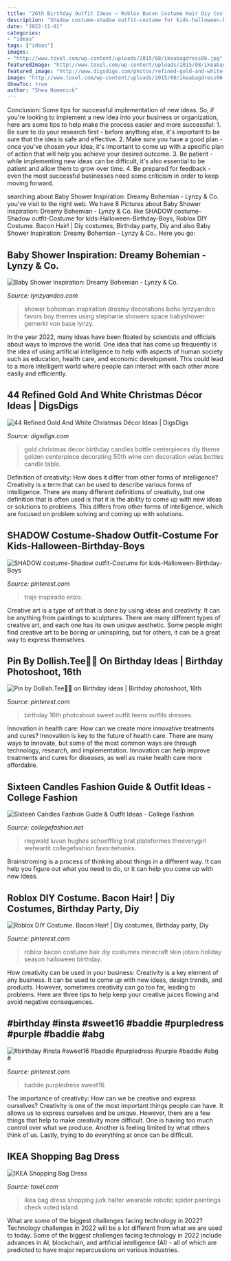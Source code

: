 ```yaml
---
title: "26th Birthday Outfit Ideas ~ Roblox Bacon Costume Hair Diy Costumes Minecraft Skin Jotaro Holiday Season Halloween Birthday"
description: "Shadow costume-shadow outfit-costume for kids-halloween-birthday-boys"
date: "2022-11-01"
categories:
- "ideas"
tags: ["ideas"]
images:
- "http://www.toxel.com/wp-content/uploads/2015/08/ikeabagdress06.jpg"
featuredImage: "http://www.toxel.com/wp-content/uploads/2015/08/ikeabagdress06.jpg"
featured_image: "http://www.digsdigs.com/photos/refined-gold-and-white-christmas-decor-ideas-28.jpg"
image: "http://www.toxel.com/wp-content/uploads/2015/08/ikeabagdress06.jpg"
ShowToc: true
author: "Shea Homenick"
---
```



Conclusion: Some tips for successful implementation of new ideas.
So, if you're looking to implement a new idea into your business or organization, here are some tips to help make the process easier and more successful: 1. Be sure to do your research first - before anything else, it's important to be sure that the idea is safe and effective. 2. Make sure you have a good plan - once you've chosen your idea, it's important to come up with a specific plan of action that will help you achieve your desired outcome. 3. Be patient - while implementing new ideas can be difficult, it's also essential to be patient and allow them to grow over time. 4. Be prepared for feedback - even the most successful businesses need some criticism in order to keep moving forward. 
	

		
searching about Baby Shower Inspiration: Dreamy Bohemian - Lynzy &amp; Co. you've visit to the right web. We have 8 Pictures about Baby Shower Inspiration: Dreamy Bohemian - Lynzy &amp; Co. like SHADOW costume-Shadow outfit-Costume for kids-Halloween-Birthday-Boys, Roblox DIY Costume. Bacon Hair! | Diy costumes, Birthday party, Diy and also Baby Shower Inspiration: Dreamy Bohemian - Lynzy &amp; Co.. Here you go:
		
    
## Baby Shower Inspiration: Dreamy Bohemian - Lynzy &amp; Co.

<img loading=lazy src="https://www.lynzyandco.com/wp-content/uploads/2017/09/7L8B9532.jpg" onerror="this.onerror=null;this.src='https://tse4.mm.bing.net/th?id=OIP.Xa6OOctfOieNvrtE-KLawQHaLH&amp;pid=15.1';" alt="Baby Shower Inspiration: Dreamy Bohemian - Lynzy &amp; Co.">

_Source: lynzyandco.com_

>shower bohemian inspiration dreamy decorations boho lynzyandco favors boy themes using stephanie showers space babyshower gemerkt von base lynzy. 

	

In the year 2022, many ideas have been floated by scientists and officials about ways to improve the world. One idea that has come up frequently is the idea of using artificial intelligence to help with aspects of human society such as education, health care, and economic development. This could lead to a more intelligent world where people can interact with each other more easily and efficiently.

    
## 44 Refined Gold And White Christmas Décor Ideas | DigsDigs

<img loading=lazy src="http://www.digsdigs.com/photos/refined-gold-and-white-christmas-decor-ideas-28.jpg" onerror="this.onerror=null;this.src='https://tse1.mm.bing.net/th?id=OIP.TGjA7hAch1LiAmPF77A5FwHaLI&amp;pid=15.1';" alt="44 Refined Gold And White Christmas Décor Ideas | DigsDigs">

_Source: digsdigs.com_

>gold christmas decor birthday candles bottle centerpieces diy theme golden centerpiece decorating 50th wine con decoration velas bottles candle table. 

	

Definition of creativity: How does it differ from other forms of intelligence?
Creativity is a term that can be used to describe various forms of intelligence. There are many different definitions of creativity, but one definition that is often used is that it is the ability to come up with new ideas or solutions to problems. This differs from other forms of intelligence, which are focused on problem solving and coming up with solutions.

    
## SHADOW Costume-Shadow Outfit-Costume For Kids-Halloween-Birthday-Boys

<img loading=lazy src="https://i.pinimg.com/736x/3a/cb/7f/3acb7f7752e2389bc8d481700faa3ef8.jpg" onerror="this.onerror=null;this.src='https://tse4.mm.bing.net/th?id=OIP.kpa79cyresZBMj-sVDKdQQHaLJ&amp;pid=15.1';" alt="SHADOW costume-Shadow outfit-Costume for kids-Halloween-Birthday-Boys">

_Source: pinterest.com_

>traje inspirado erizo. 

	

Creative art is a type of art that is done by using ideas and creativity. It can be anything from paintings to sculptures. There are many different types of creative art, and each one has its own unique aesthetic. Some people might find creative art to be boring or uninspiring, but for others, it can be a great way to express themselves.

    
## Pin By Dollish.Tee🦋🌺 On Birthday Ideas | Birthday Photoshoot, 16th

<img loading=lazy src="https://i.pinimg.com/736x/e7/9f/d4/e79fd4ffcc9bfa2257e342e3ec45cb12.jpg" onerror="this.onerror=null;this.src='https://tse1.mm.bing.net/th?id=OIP.9GFX5hVNFp97lANxU5JoMwHaLc&amp;pid=15.1';" alt="Pin by Dollish.Tee🦋🌺 on Birthday ideas | Birthday photoshoot, 16th">

_Source: pinterest.com_

>birthday 16th photoshoot sweet outfit teens outfits dresses. 

	

Innovation in health care: How can we create more innovative treatments and cures?
Innovation is key to the future of health care. There are many ways to innovate, but some of the most common ways are through technology, research, and implementation. Innovation can help improve treatments and cures for diseases, as well as make health care more affordable.

    
## Sixteen Candles Fashion Guide &amp; Outfit Ideas - College Fashion

<img loading=lazy src="https://www.collegefashion.net/wp-content/uploads/2019/11/sixteen-candles.jpg" onerror="this.onerror=null;this.src='https://tse3.mm.bing.net/th?id=OIP.agnZcvmG3jKlGhpdJCeM5gAAAA&amp;pid=15.1';" alt="Sixteen Candles Fashion Guide &amp; Outfit Ideas - College Fashion">

_Source: collegefashion.net_

>ringwald luvun hughes schoeffling brat plateformes theeverygirl weheartit collegefashion favoritehunks. 

	

Brainstroming is a process of thinking about things in a different way. It can help you figure out what you need to do, or it can help you come up with new ideas.

    
## Roblox DIY Costume. Bacon Hair! | Diy Costumes, Birthday Party, Diy

<img loading=lazy src="https://i.pinimg.com/736x/50/1e/ac/501eac0bd94e38d8bfa580bdc5ca18c5.jpg" onerror="this.onerror=null;this.src='https://tse1.mm.bing.net/th?id=OIP.vS5Gre6INGEyrDfueaXEfwHaJ3&amp;pid=15.1';" alt="Roblox DIY Costume. Bacon Hair! | Diy costumes, Birthday party, Diy">

_Source: pinterest.com_

>roblox bacon costume hair diy costumes minecraft skin jotaro holiday season halloween birthday. 

	

How creativity can be used in your business:
Creativity is a key element of any business. It can be used to come up with new ideas, design trends, and products. However, sometimes creativity can go too far, leading to problems. Here are three tips to help keep your creative juices flowing and avoid negative consequences.

    
## #birthday #insta #sweet16 #baddie #purpledress #purple #baddie #abg #

<img loading=lazy src="https://i.pinimg.com/736x/87/3b/81/873b81afece66221f82b41c50ccc6e1a.jpg" onerror="this.onerror=null;this.src='https://tse3.mm.bing.net/th?id=OIP.B6D7njCPIMVchmj10hzQvgHaJ3&amp;pid=15.1';" alt="#birthday #insta #sweet16 #baddie #purpledress #purple #baddie #abg #">

_Source: pinterest.com_

>baddie purpledress sweet16. 

	

The importance of creativity: How can we be creative and express ourselves?
Creativity is one of the most important things people can have. It allows us to express ourselves and be unique. However, there are a few things that help to make creativity more difficult. One is having too much control over what we produce. Another is feeling limited by what others think of us. Lastly, trying to do everything at once can be difficult.

    
## IKEA Shopping Bag Dress

<img loading=lazy src="http://www.toxel.com/wp-content/uploads/2015/08/ikeabagdress06.jpg" onerror="this.onerror=null;this.src='https://tse2.mm.bing.net/th?id=OIP.MF4fEZiEb6GMaKTWJ-M98wHaLY&amp;pid=15.1';" alt="IKEA Shopping Bag Dress">

_Source: toxel.com_

>ikea bag dress shopping jurk halter wearable robotic spider paintings check voted island. 

	

What are some of the biggest challenges facing technology in 2022?
Technology challenges in 2022 will be a lot different from what we are used to today. Some of the biggest challenges facing technology in 2022 include advances in AI, blockchain, and artificial intelligence (AI) - all of which are predicted to have major repercussions on various industries.

